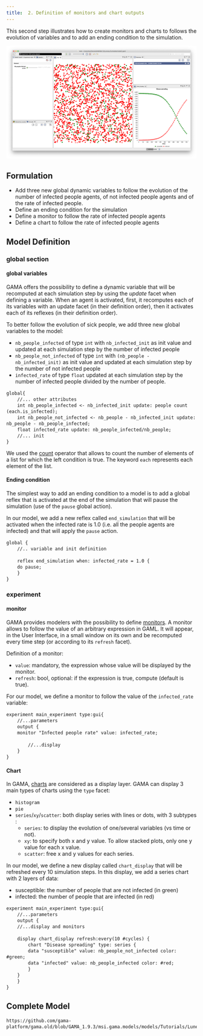 ```yaml
---
title:  2. Definition of monitors and chart outputs
---
```


This second step illustrates how to create monitors and charts to follows the evolution of variables and to add an ending condition to the simulation.


![Result of the Luneray Flu model 2.](/resources/images/tutorials/luneray2.png)


## Formulation

* Add three new global dynamic variables to follow the evolution of the number of infected people agents, of not infected people agents and of the rate of infected people.
* Define an ending condition for the simulation
* Define a monitor to follow the rate of infected people agents
* Define a chart to follow the rate of infected people agents



## Model Definition


### global section

#### global variables

GAMA offers the possibility to define a dynamic variable that will be recomputed at each simulation step by using the _update_ facet when defining a variable. When an agent is activated, first, it recomputes each of its variables with an update facet (in their definition order), then it activates each of its reflexes (in their definition order).

To better follow the evolution of sick people, we add three new global variables to the model:

* `nb_people_infected` of type `int` with `nb_infected_init` as init value and updated at each simulation step by the number of infected people
* `nb_people_not_infected` of type `int` with `(nb_people - nb_infected_init)` as init value and updated at each simulation step by the number of not infected people
* `infected_rate` of type `float` updated at each simulation step by the number of infected people divided by the number of people.

```
global{
    //... other attributes
    int nb_people_infected <- nb_infected_init update: people count (each.is_infected);
    int nb_people_not_infected <- nb_people - nb_infected_init update: nb_people - nb_people_infected;
    float infected_rate update: nb_people_infected/nb_people;
    //... init
}
```

We used the [count](OperatorsBC#count) operator that allows to count the number of elements of a list for which the left condition is true. The keyword `each` represents each element of the list.

#### Ending condition

The simplest way to add an ending condition to a model is to add a global reflex that is activated at the end of the simulation that will pause the simulation (use of the `pause` global action).

In our model, we add a new reflex called `end_simulation` that will be activated when the infected rate is 1.0 (i.e. all the people agents are infected) and that will apply the `pause` action. 
```
global {
    //.. variable and init definition
	
    reflex end_simulation when: infected_rate = 1.0 {
	do pause;
    }
} 
```

### experiment

#### monitor
GAMA provides modelers with the possibility to define [monitors](DefiningMonitorsAndInspectors#monitors). A monitor allows to follow the value of an arbitrary expression in GAML. It will appear, in the User Interface, in a small window on its own and be recomputed every time step (or according to its `refresh` facet). 

Definition of a monitor:

* `value`: mandatory, the expression whose value will be displayed by the monitor.
* `refresh`: bool, optional: if the expression is true, compute (default is true).

For our model, we define a monitor to follow the value of the `infected_rate` variable:
```
experiment main_experiment type:gui{
    //...parameters
    output {
	monitor "Infected people rate" value: infected_rate;
		
        //...display
    }
}
```


#### Chart

In GAMA, [charts](DefiningCharts) are considered as a display layer. 
GAMA can display 3 main types of charts using the `type` facet:

* `histogram`
* `pie`
* `series`/`xy`/`scatter`: both display series with lines or dots, with 3 subtypes :
  * `series`: to display the evolution of one/several variables (vs time or not).
  * `xy`: to specify both x and y value. To allow stacked plots, only one y value for each x value.
  * `scatter`: free x and y values for each series.

In our model, we define a new display called `chart_display` that will be refreshed every 10 simulation steps. In this display, we add a series chart with 2 layers of data:

* susceptible: the number of people that are not infected (in green)
* infected: the number of people that are infected (in red)

```
experiment main_experiment type:gui{
    //...parameters
    output {
	//...display and monitors
		
	display chart_display refresh:every(10 #cycles) {
	    chart "Disease spreading" type: series {
		data "susceptible" value: nb_people_not_infected color: #green;
		data "infected" value: nb_people_infected color: #red;
	    }
	}
    }
}
```

## Complete Model

```gaml reference
https://github.com/gama-platform/gama.old/blob/GAMA_1.9.3/msi.gama.models/models/Tutorials/Luneray%20flu/models/model2.gaml
```
